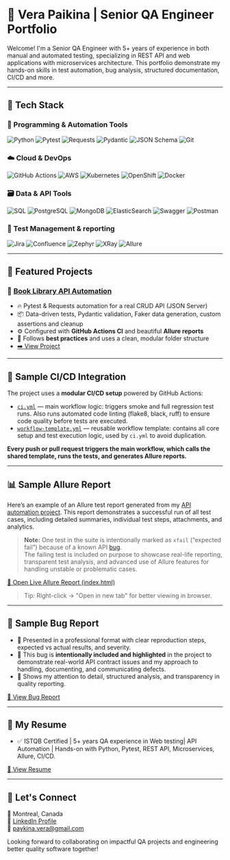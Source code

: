 # 🎯 Vera Paikina | Senior QA Engineer Portfolio 

Welcome! I'm a Senior QA Engineer with 5+ years of experience in both manual and automated testing, specializing in REST API and web applications with microservices architecture.
This portfolio demonstrate my hands-on skills in test automation, bug analysis, structured documentation, CI/CD and more.

---

## 🚀 Tech Stack

### 🔹 Programming & Automation Tools
![Python](https://img.shields.io/badge/Python-3670A0?style=for-the-badge&logo=python&logoColor=ffdd54)
![Pytest](https://img.shields.io/badge/Pytest-3776AB?style=for-the-badge&logo=pytest&logoColor=white)
![Requests](https://img.shields.io/badge/Requests-005571?style=for-the-badge&logo=python&logoColor=white)
![Pydantic](https://img.shields.io/badge/Pydantic-158EB5?style=for-the-badge&logo=python&logoColor=white)
![JSON Schema](https://img.shields.io/badge/JSON--Schema-5E5C5C?style=for-the-badge&logo=json&logoColor=white)
![Git](https://img.shields.io/badge/Git-F05032?style=for-the-badge&logo=git&logoColor=white)

### ☁️ Cloud & DevOps
![GitHub Actions](https://img.shields.io/badge/GitHub--Actions-2088FF?style=for-the-badge&logo=githubactions&logoColor=white)
![AWS](https://img.shields.io/badge/AWS-232F3E?style=for-the-badge&logo=amazonaws&logoColor=white)
![Kubernetes](https://img.shields.io/badge/Kubernetes-326CE5?style=for-the-badge&logo=kubernetes&logoColor=white)
![OpenShift](https://img.shields.io/badge/OpenShift-E00B1C?style=for-the-badge&logo=redhatopenshift&logoColor=white)
![Docker](https://img.shields.io/badge/Docker-2496ED?style=for-the-badge&logo=docker&logoColor=white)


### 🗃️ Data & API Tools
![SQL](https://img.shields.io/badge/SQL-4479A1?style=for-the-badge&logo=sqlite&logoColor=white)
![PostgreSQL](https://img.shields.io/badge/PostgreSQL-336791?style=for-the-badge&logo=postgresql&logoColor=white)
![MongoDB](https://img.shields.io/badge/MongoDB-4EA94B?style=for-the-badge&logo=mongodb&logoColor=white)
![ElasticSearch](https://img.shields.io/badge/ElasticSearch-005571?style=for-the-badge&logo=elasticsearch&logoColor=white)
![Swagger](https://img.shields.io/badge/Swagger-85EA2D?style=for-the-badge&logo=swagger&logoColor=black)
![Postman](https://img.shields.io/badge/Postman-FF6C37?style=for-the-badge&logo=postman&logoColor=white)


### 📁 Test Management & reporting
![Jira](https://img.shields.io/badge/Jira-0052CC?style=for-the-badge&logo=jira&logoColor=white)
![Confluence](https://img.shields.io/badge/Confluence-172B4D?style=for-the-badge&logo=confluence&logoColor=white)
![Zephyr](https://img.shields.io/badge/Zephyr-233659?style=for-the-badge&logo=zephyr&logoColor=white)
![XRay](https://img.shields.io/badge/XRay-68BC71?style=for-the-badge&logo=data:image/svg+xml;base64,PHN2ZyB4bWxucz0iaHR0cDovL3d3dy53My5vcmcvMjAwMC9zdmciIHdpZHRoPSIxNiIgaGVpZ2h0PSIxNiI+PHJlY3Qgd2lkdGg9IjE2IiBoZWlnaHQ9IjE2IiBmaWxsPSIjNjhCQzcxIi8+PC9zdmc+)
![Allure](https://img.shields.io/badge/Allure-333333?style=for-the-badge&logo=allure&logoColor=white)

---
## 📌 Featured Projects
### 🔹 [Book Library API Automation](./projects/book-library-api-tests/)

- 🔥 Pytest & Requests automation for a real CRUD API (JSON Server)
- 📦 Data-driven tests, Pydantic validation, Faker data generation, custom assertions and cleanup
- ⚙️ Configured with **GitHub Actions CI** and beautiful **Allure reports**
- 📘 Follows **best practices** and uses a clean, modular folder structure
- [➡️ View Project](./projects/book-library-api-tests/)

---

## 🔁 Sample CI/CD Integration

The project uses a **modular CI/CD setup** powered by GitHub Actions:

- [`ci.yml`](./projects/book-library-api-tests/.github/workflows/ci.yml) — main workflow logic: triggers smoke and full regression test runs. Also runs automated code linting (flake8, black, ruff) to ensure code quality before tests are executed.
- [`workflow-template.yml`](./projects/book-library-api-tests/.github/workflows/workflow-template.yml) — reusable workflow template: contains all core setup and test execution logic, used by `ci.yml` to avoid duplication.

**Every push or pull request triggers the main workflow, which calls the shared template, runs the tests, and generates Allure reports.**  

---

## 📊 Sample Allure Report

Here’s an example of an Allure test report generated from my [API automation project](./projects/book-library-api-tests/). 
This report demonstrates a successful run of all test cases, including detailed summaries, individual test steps, attachments, and analytics.

> **Note:** One test in the suite is intentionally marked as `xfail` (“expected fail”) because of a known API [bug](./assets/sample-bug-report.md).  
> The failing test is included on purpose to showcase real-life reporting, transparent test analysis, and advanced use of Allure features for handling unstable or problematic cases.

[📁 Open Live Allure Report (index.html)](https://vpaikina.github.io/book-library-api-tests/index.html)

> Tip: Right-click → "Open in new tab" for better viewing in browser.

---

## 🧪 Sample Bug Report

- 📝 Presented in a professional format with clear reproduction steps, expected vs actual results, and severity.
- 🚩 This bug is **intentionally included and highlighted** in the project to demonstrate real-world API contract issues and my approach to handling, documenting, and communicating defects.
- 🎯 Shows my attention to detail, structured analysis, and transparency in quality reporting.

[📂 View Bug Report](./assets/sample-bug-report.md)

___

## 🧾 My Resume 

- ✅ ISTQB Certified | 5+ years QA experience in Web testing| API Automation | Hands-on with Python, Pytest, REST API, Microservices, Allure, CI/CD.

[📄 View Resume](https://github.com/vpaikina/qa-portfolio/blob/main/resume.md)

---

## 🤝 Let's Connect

📍 Montreal, Canada  
🔗 [LinkedIn Profile](https://www.linkedin.com/in/vera-paykina-qa/)  
📧 paykina.vera@gmail.com

Looking forward to collaborating on impactful QA projects and engineering better quality software together!

